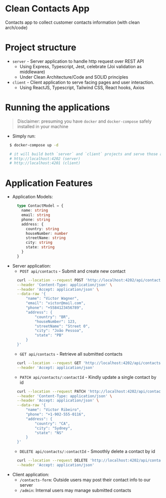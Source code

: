 # Clean Contacts App
Contacts app to collect customer contacts information (with clean arch/code)

# Project structure
- `server` - Server application to handle http request over REST API
  - Using Express, Typescript, Jest, celebrate (Joi validation as middleware)
  - Under Clean Architecture/Code and SOLID principles
- `client` - Client application to serve facing pages and user interaction.
  - Using ReactJS, Typescript, Tailwind CSS, React hooks, Axios

# Running the applications
> Disclaimer: presuming you have `docker` and `docker-compose` safely installed in your machine

- Simply run:
```sh
  $ docker-compose up -d

  # it will build both `server` and `client` projects and serve those at: 
  # http://localhost:4202 (server)
  # http://localhost:4201 (client)
```

# Application Features
  - Application Models:
    ```ts
      type ContactModel = {
        name: string
        email: string
        phone: string
        address: {
          country: string
          houseNumber: number
          streetName: string
          city: string
          state: string
        }
      }
    ```
  - Server application:
    - `POST api/contacts` - Submit and create new contact
    ```sh
      curl --location --request POST 'http://localhost:4202/api/contacts' \
      --header 'Content-Type: application/json' \
      --header 'Accept: application/json' \
      --data-raw '{
          "name": "Victor Wagner",
          "email": "victor@mail.com",
          "phone": "+5584123456789",
          "address": {
              "country": "BR",
              "houseNumber": 123,
              "streetName": "Street 0",
              "city": "João Pessoa",
              "state": "PB"
          }
      }'
    ```
    - `GET api/contacts` - Retrieve all submitted contacts
    ```sh
      curl --location --request GET 'http://localhost:4202/api/contacts' \
      --header 'Accept: application/json'
    ```
    - `PATCH api/contacts/:contactId` - Kindly update a single contact by id
    ```sh
      curl --location --request PATCH 'http://localhost:4202/api/contacts/ckw4z8a9i0000itvrci6jc1bq' \
      --header 'Content-Type: application/json' \
      --header 'Accept: application/json' \
      --data-raw '{
          "name": "Victor Ribeiro",
          "phone": "+1-902-555-0116",
          "address": {
              "country": "CA",
              "city": "Sydney",
              "state": "NS"
          }
      }'
    ```
    - `DELETE api/contacts/:contactId` - Smoothly delete a contact by id
    ```sh
      curl --location --request DELETE 'http://localhost:4202/api/contacts/ckw4cdk6k0001y2vrekjfgo3f' \
      --header 'Accept: application/json'
    ```
  - Client application:
    - `/contacts-form`: Outside users may post their contact info to our server
    - `/admin`: Internal users may manage submitted contacts
